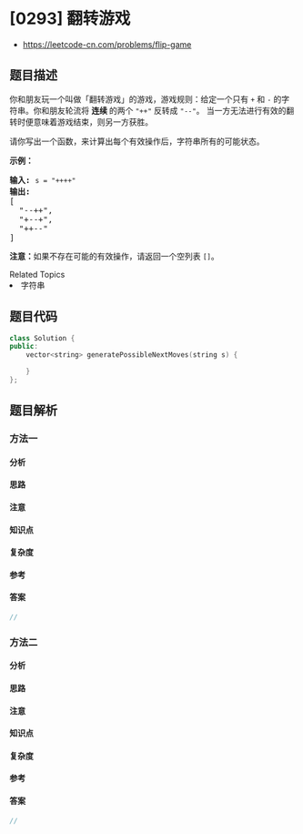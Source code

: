 

# [0293] 翻转游戏
* https://leetcode-cn.com/problems/flip-game


## 题目描述

<p>你和朋友玩一个叫做「翻转游戏」的游戏，游戏规则：给定一个只有&nbsp;<code>+</code>&nbsp;和&nbsp;<code>-</code>&nbsp;的字符串。你和朋友轮流将&nbsp;<strong>连续 </strong>的两个&nbsp;<code>&quot;++&quot;</code>&nbsp;反转成&nbsp;<code>&quot;--&quot;</code>。 当一方无法进行有效的翻转时便意味着游戏结束，则另一方获胜。</p>

<p>请你写出一个函数，来计算出每个有效操作后，字符串所有的可能状态。</p>

<p><strong>示例：</strong></p>

<pre><strong>输入:</strong> <code>s = &quot;++++&quot;</code>
<strong>输出:</strong> 
[
  &quot;--++&quot;,
  &quot;+--+&quot;,
  &quot;++--&quot;
]
</pre>

<p><strong>注意：</strong>如果不存在可能的有效操作，请返回一个空列表&nbsp;<code>[]</code>。</p>
<div><div>Related Topics</div><div><li>字符串</li></div></div>


## 题目代码

```cpp
class Solution {
public:
    vector<string> generatePossibleNextMoves(string s) {

    }
};
```


## 题目解析


### 方法一

#### 分析

#### 思路

#### 注意

#### 知识点

#### 复杂度

#### 参考

#### 答案

```cpp
//
```


### 方法二

#### 分析

#### 思路

#### 注意

#### 知识点

#### 复杂度

#### 参考

#### 答案

```cpp
//
```


